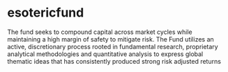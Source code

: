 # esotericfund
The fund seeks to compound capital across market cycles while maintaining a high margin of safety to mitigate risk. The Fund utilizes an active, discretionary process rooted in fundamental research, proprietary analytical methodologies and quantitative analysis to express global thematic ideas that has consistently produced strong risk adjusted returns
